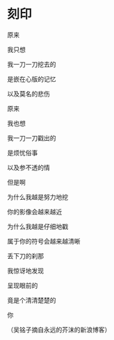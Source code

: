 # 刻印

原来 

我只想 

我一刀一刀挖去的 

是嵌在心版的记忆 

以及莫名的悲伤 

原来 

我也想 

我一刀一刀戳出的 

是烦忧俗事 

以及参不透的情 

但是啊 

为什么我越是努力地挖 

你的影像会越来越近 

为什么我越是仔细地戳 

属于你的符号会越来越清晰 

丢下刀的刹那 

我惊讶地发现 

呈现眼前的 

竟是个清清楚楚的 

你 

（吴铭子摘自永远的芥沫的新浪博客）